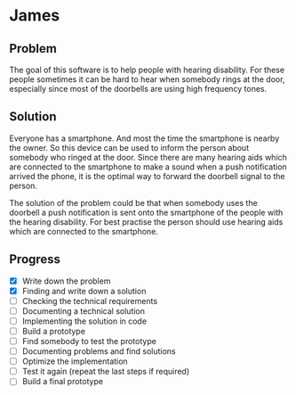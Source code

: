 # James
## Problem
The goal of this software is to help people with hearing disability. For these people
sometimes it can be hard to hear when somebody rings at the door, especially since most
of the doorbells are using high frequency tones.
## Solution
Everyone has a smartphone. And most the time the smartphone is nearby the owner. So this
device can be used to inform the person about somebody who ringed at the door. Since
there are many hearing aids which are connected to the smartphone to make a sound when a
push notification arrived the phone, it is the optimal way to forward the doorbell signal
to the person.

The solution of the problem could be that when somebody uses the doorbell a push notification
is sent onto the smartphone of the people with the hearing disability. For best practise
the person should use hearing aids which are connected to the smartphone.
## Progress
 - [x] Write down the problem
 - [x] Finding and write down a solution
 - [ ] Checking the technical requirements
 - [ ] Documenting a technical solution
 - [ ] Implementing the solution in code
 - [ ] Build a prototype
 - [ ] Find somebody to test the prototype
 - [ ] Documenting problems and find solutions
 - [ ] Optimize the implementation
 - [ ] Test it again (repeat the last steps if required)
 - [ ] Build a final prototype
